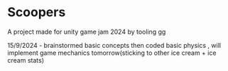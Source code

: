 # Scoopers
 A project made for unity game jam 2024 by tooling gg

15/9/2024 - brainstormed basic concepts then coded basic physics , will implement game mechanics tomorrow(sticking to other ice cream + ice cream stats)
